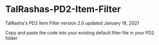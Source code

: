 # TalRashas-PD2-Item-Filter <br>
TalRasha's PD2 Item Filter version 2.0 updated January 18, 2021 <br>

Copy and paste the code into your existing default.filter file in your PD2 folder 
